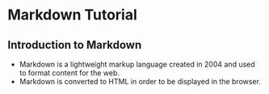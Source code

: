 # Markdown Tutorial

## Introduction to Markdown

- Markdown is a lightweight markup language created in 2004 and used to format content for the web. 
- Markdown is converted to HTML in order to be displayed in the browser. 
